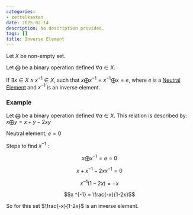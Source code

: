 ```yaml
---
categories:
- zettelkasten
date: 2025-02-14
description: No description provided.
tags: []
title: Inverse Element
---
```


Let $X$ be non-empty set.

Let $\bigoplus$ be a binary operation defined $\forall a \in X$. 

If $\exists x \in X \land x ^{-1} \in X$, such that $x \bigoplus x ^{-1} = x ^{-1} \bigoplus x = e$, where $e$ is a [Neutral Element](Neutral%20Element.md) and $x^{-1}$ is an inverse element.

### Example

Let $\bigoplus$ be a binary operation defined $\forall a \in X$. This relation is described by: $x \bigoplus y = x + y - 2xy$ 

Neutral element, $e = 0$

Steps to find $x^{-1}$ :

$$x \bigoplus x^{-1} = e = 0$$

$$x + x ^{-1} - 2xx ^{-1} = 0$$

$$x ^{-1} (1-2x) = -x$$

$$x ^{-1} = \frac{-x}{1-2x}$$

So for this set $\frac{-x}{1-2x}$ is an inverse element.

